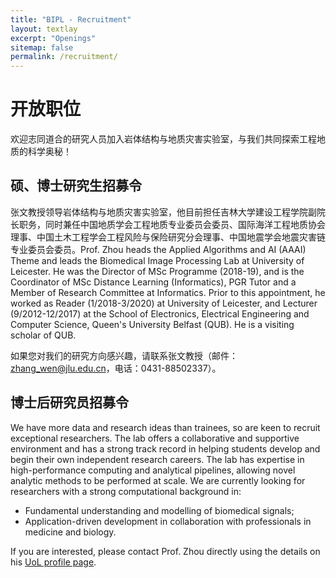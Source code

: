 ```yaml
---
title: "BIPL - Recruitment"
layout: textlay
excerpt: "Openings"
sitemap: false
permalink: /recruitment/
---
```


# 开放职位

欢迎志同道合的研究人员加入岩体结构与地质灾害实验室，与我们共同探索工程地质的科学奥秘！

## 硕、博士研究生招募令

张文教授领导岩体结构与地质灾害实验室，他目前担任吉林大学建设工程学院副院长职务，同时兼任中国地质学会工程地质专业委员会委员、国际海洋工程地质协会理事、中国土木工程学会工程风险与保险研究分会理事、中国地震学会地震灾害链专业委员会委员。Prof. Zhou heads the Applied Algorithms and AI (AAAI) Theme and leads the Biomedical Image Processing Lab at University of Leicester. He was the Director of MSc Programme (2018-19), and is the Coordinator of MSc Distance Learning (Informatics), PGR Tutor and a Member of Research Committee at Informatics. Prior to this appointment, he worked as Reader (1/2018-3/2020) at University of Leicester, and Lecturer (9/2012-12/2017) at the School of Electronics, Electrical Engineering and Computer Science, Queen's University Belfast (QUB). He is a visiting scholar of QUB.

如果您对我们的研究方向感兴趣，请联系张文教授（邮件：zhang_wen@jlu.edu.cn，电话：0431-88502337）。

## 博士后研究员招募令

We have more data and research ideas than trainees, so are keen to recruit exceptional researchers. The lab offers a collaborative and supportive environment and has a strong track record in helping students develop and begin their own independent research careers. The lab has expertise in high-performance computing and analytical pipelines, allowing novel analytic methods to be performed at scale. We are currently looking for researchers with a strong computational background in:

- Fundamental understanding and modelling of biomedical signals;
- Application-driven development in collaboration with professionals in medicine and biology.   

If you are interested, please contact Prof. Zhou directly using the details on his [UoL profile page](https://www2.le.ac.uk/departments/informatics/people/huiyu-zhou).
